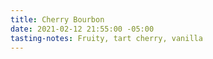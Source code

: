 ```yaml
---
title: Cherry Bourbon
date: 2021-02-12 21:55:00 -05:00
tasting-notes: Fruity, tart cherry, vanilla
---
```


